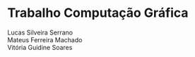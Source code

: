 # Trabalho Computação Gráfica 

Lucas Silveira Serrano<br/>
Mateus Ferreira Machado<br/>
Vitória Guidine Soares<br/>
